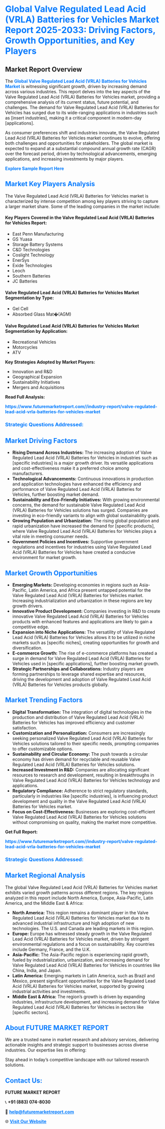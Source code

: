 <h1 style="color: #007BFF;">Global Valve Regulated Lead Acid (VRLA) Batteries for Vehicles Market Report 2025-2033: Driving Factors, Growth Opportunities, and Key Players</h1>

<section id="overview">
<h2>Market Report Overview</h2>
<p>The <a href="https://www.futuremarketreport.com//industry-report/valve-regulated-lead-acid-vrla-batteries-for-vehicles-market" style="color: #007BFF; text-decoration: none;"><strong>Global Valve Regulated Lead Acid (VRLA) Batteries for Vehicles Market</strong></a> is witnessing significant growth, driven by increasing demand across various industries. This report delves into the key aspects of the Valve Regulated Lead Acid (VRLA) Batteries for Vehicles market, providing a comprehensive analysis of its current status, future potential, and challenges. The demand for Valve Regulated Lead Acid (VRLA) Batteries for Vehicles has surged due to its wide-ranging applications in industries such as [insert industries], making it a critical component in modern-day [applications].</p>
<p>As consumer preferences shift and industries innovate, the Valve Regulated Lead Acid (VRLA) Batteries for Vehicles market continues to evolve, offering both challenges and opportunities for stakeholders. The global market is expected to expand at a substantial compound annual growth rate (CAGR) over the forecast period, driven by technological advancements, emerging applications, and increasing investments by major players.</p>
</section>

<section id="overview">
<p><a href="https://www.futuremarketreport.com//request-sample/reportId=92484" style="color: #007BFF; text-decoration: none;"><strong>Explore Sample Report Here</strong></a></p>
</section>

<section id="key-players">
<h2 style="color: #007BFF;">Market Key Players Analysis</h2>
<p>The Valve Regulated Lead Acid (VRLA) Batteries for Vehicles market is characterized by intense competition among key players striving to capture a larger market share. Some of the leading companies in the market include:</p>
<h4>Key Players Covered in the Valve Regulated Lead Acid (VRLA) Batteries for Vehicles Report:</h4>
<ul><li>East Penn Manufacturing</li><li>GS Yuasa</li><li>Storage Battery Systems</li><li>C&amp;D Technologies</li><li>Coslight Technology</li><li>EnerSys</li><li>Exide Technologies</li><li>Leoch</li><li>Southern Batteries</li><li>JC Batteries</li></ul>
<h4>Valve Regulated Lead Acid (VRLA) Batteries for Vehicles Market Segmentation by Type:</h4>
<ul><li>Gel Cell</li><li>Absorbed Glass Mat�(AGM)</li></ul>

<h4>Valve Regulated Lead Acid (VRLA) Batteries for Vehicles Market Segmentation by Application:</h4>
<ul><li>Recreational Vehicles</li><li>Motorcycles</li><li>ATV</li></ul>
<p><strong>Key Strategies Adopted by Market Players:</strong></p>
<ul>
<li>Innovation and R&D</li>
<li>Geographical Expansion</li>
<li>Sustainability Initiatives</li>
<li>Mergers and Acquisitions</li>
</ul>
</section>

<section>
<p><strong>Read Full Analysis: </strong></p><a href="https://www.futuremarketreport.com//industry-report/valve-regulated-lead-acid-vrla-batteries-for-vehicles-market" style="color: #007BFF; text-decoration: none;"><strong>https://www.futuremarketreport.com//industry-report/valve-regulated-lead-acid-vrla-batteries-for-vehicles-market</strong></a>
<h3 style="color: #007BFF;">Strategic Questions Addressed:</h3>
</section>

<section id="driving-factors">
<h2 style="color: #007BFF;">Market Driving Factors</h2>
<ul>
<li><strong>Rising Demand Across Industries:</strong> The increasing adoption of Valve Regulated Lead Acid (VRLA) Batteries for Vehicles in industries such as [specific industries] is a major growth driver. Its versatile applications and cost-effectiveness make it a preferred choice among manufacturers.</li>
<li><strong>Technological Advancements:</strong> Continuous innovations in production and application technologies have enhanced the efficiency and performance of Valve Regulated Lead Acid (VRLA) Batteries for Vehicles, further boosting market demand.</li>
<li><strong>Sustainability and Eco-Friendly Initiatives:</strong> With growing environmental concerns, the demand for sustainable Valve Regulated Lead Acid (VRLA) Batteries for Vehicles solutions has surged. Companies are investing in eco-friendly variants to align with global sustainability goals.</li>
<li><strong>Growing Population and Urbanization:</strong> The rising global population and rapid urbanization have increased the demand for [specific products], where Valve Regulated Lead Acid (VRLA) Batteries for Vehicles plays a vital role in meeting consumer needs.</li>
<li><strong>Government Policies and Incentives:</strong> Supportive government regulations and incentives for industries using Valve Regulated Lead Acid (VRLA) Batteries for Vehicles have created a conducive environment for market growth.</li>
</ul>
</section>

<section id="growth-opportunities">
<h2 style="color: #007BFF;">Market Growth Opportunities</h2>
<ul>
<li><strong>Emerging Markets:</strong> Developing economies in regions such as Asia-Pacific, Latin America, and Africa present untapped potential for the Valve Regulated Lead Acid (VRLA) Batteries for Vehicles market. Increasing industrialization and urbanization in these regions are key growth drivers.</li>
<li><strong>Innovative Product Development:</strong> Companies investing in R&D to create innovative Valve Regulated Lead Acid (VRLA) Batteries for Vehicles products with enhanced features and applications are likely to gain a competitive edge.</li>
<li><strong>Expansion into Niche Applications:</strong> The versatility of Valve Regulated Lead Acid (VRLA) Batteries for Vehicles allows it to be utilized in niche markets such as [specific niches], creating opportunities for growth and diversification.</li>
<li><strong>E-commerce Growth:</strong> The rise of e-commerce platforms has created a surge in demand for Valve Regulated Lead Acid (VRLA) Batteries for Vehicles used in [specific applications], further boosting market growth.</li>
<li><strong>Strategic Partnerships and Collaborations:</strong> Industry players are forming partnerships to leverage shared expertise and resources, driving the development and adoption of Valve Regulated Lead Acid (VRLA) Batteries for Vehicles products globally.</li>
</ul>
</section>

<section id="trending-factors">
<h2 style="color: #007BFF;">Market Trending Factors</h2>
<ul>
<li><strong>Digital Transformation:</strong> The integration of digital technologies in the production and distribution of Valve Regulated Lead Acid (VRLA) Batteries for Vehicles has improved efficiency and customer satisfaction.</li>
<li><strong>Customization and Personalization:</strong> Consumers are increasingly seeking personalized Valve Regulated Lead Acid (VRLA) Batteries for Vehicles solutions tailored to their specific needs, prompting companies to offer customizable options.</li>
<li><strong>Sustainability and Circular Economy:</strong> The push towards a circular economy has driven demand for recyclable and reusable Valve Regulated Lead Acid (VRLA) Batteries for Vehicles solutions.</li>
<li><strong>Increased Investment in R&D:</strong> Companies are allocating significant resources to research and development, resulting in breakthroughs in Valve Regulated Lead Acid (VRLA) Batteries for Vehicles technology and applications.</li>
<li><strong>Regulatory Compliance:</strong> Adherence to strict regulatory standards, particularly in industries like [specific industries], is influencing product development and quality in the Valve Regulated Lead Acid (VRLA) Batteries for Vehicles market.</li>
<li><strong>Focus on Cost-Effectiveness:</strong> Businesses are exploring cost-efficient Valve Regulated Lead Acid (VRLA) Batteries for Vehicles solutions without compromising on quality, making the market more competitive.</li>
</ul>
</section>

<section>
<p><strong>Get Full Report: </strong></p><a href="https://www.futuremarketreport.com//industry-report/valve-regulated-lead-acid-vrla-batteries-for-vehicles-market" style="color: #007BFF; text-decoration: none;"><strong>https://www.futuremarketreport.com//industry-report/valve-regulated-lead-acid-vrla-batteries-for-vehicles-market</strong></a>
<h3 style="color: #007BFF;">Strategic Questions Addressed:</h3>
</section>


<section id="regional-analysis">
<h2 style="color: #007BFF;">Market Regional Analysis</h2>
<p>The global Valve Regulated Lead Acid (VRLA) Batteries for Vehicles market exhibits varied growth patterns across different regions. The key regions analyzed in this report include North America, Europe, Asia-Pacific, Latin America, and the Middle East & Africa:</p>
<ul>
<li><strong>North America:</strong> This region remains a dominant player in the Valve Regulated Lead Acid (VRLA) Batteries for Vehicles market due to its advanced industrial infrastructure and high adoption of new technologies. The U.S. and Canada are leading markets in this region.</li>
<li><strong>Europe:</strong> Europe has witnessed steady growth in the Valve Regulated Lead Acid (VRLA) Batteries for Vehicles market, driven by stringent environmental regulations and a focus on sustainability. Key countries include Germany, France, and the U.K.</li>
<li><strong>Asia-Pacific:</strong> The Asia-Pacific region is experiencing rapid growth, fueled by industrialization, urbanization, and increasing demand for Valve Regulated Lead Acid (VRLA) Batteries for Vehicles in countries like China, India, and Japan.</li>
<li><strong>Latin America:</strong> Emerging markets in Latin America, such as Brazil and Mexico, present significant opportunities for the Valve Regulated Lead Acid (VRLA) Batteries for Vehicles market, supported by growing industrial activities and investments.</li>
<li><strong>Middle East & Africa:</strong> The region’s growth is driven by expanding industries, infrastructure development, and increasing demand for Valve Regulated Lead Acid (VRLA) Batteries for Vehicles in sectors like [specific sectors].</li>
</ul>
</section>

<footer>
<h2 style="color: #007BFF;">About FUTURE MARKET REPORT</h2>
<p>We are a trusted name in market research and advisory services, delivering actionable insights and strategic support to businesses across diverse industries. Our expertise lies in offering:</p>

<p>Stay ahead in today’s competitive landscape with our tailored research solutions.</p>

<h2 style="color: #007BFF;">Contact Us:</h2>
<p><strong>FUTURE MARKET REPORT</strong></p>
<p>📞 <strong>+91 (883) 074-8030</strong></p>
<p>📧 <strong><a href="mailto:help@futuremarketreport.com" style="color: #007BFF;">help@futuremarketreport.com</a></strong></p>
<p>🌐 <strong><a href="https://www.futuremarketreport.com/" style="color: #007BFF;">Visit Our Website</a></strong></p>
</footer>